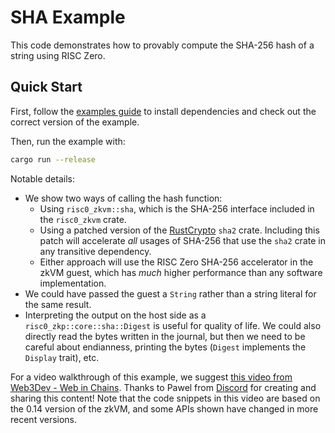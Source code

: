 # SHA Example

This code demonstrates how to provably compute the SHA-256 hash of a string using RISC Zero.

## Quick Start

First, follow the [examples guide] to install dependencies and check out the correct version of the example.

Then, run the example with:

```bash
cargo run --release
```

[examples guide]: https://dev.risczero.com/api/zkvm/examples/#running-the-examples

Notable details:

* We show two ways of calling the hash function:
  * Using `risc0_zkvm::sha`, which is the SHA-256 interface included in the `risc0_zkvm` crate.
  * Using a patched version of the [RustCrypto] `sha2` crate. Including this patch will accelerate _all_ usages of SHA-256 that use the `sha2` crate in any transitive dependency.
  * Either approach will use the RISC Zero SHA-256 accelerator in the zkVM guest, which has _much_ higher performance than any software implementation.
* We could have passed the guest a `String` rather than a string literal for the same result.
* Interpreting the output on the host side as a `risc0_zkp::core::sha::Digest` is useful for quality of life. We could also directly read the bytes written in the journal, but then we need to be careful about endianness, printing the bytes (`Digest` implements the `Display` trait), etc.

[RustCrypto]: https://docs.rs/sha2/latest/sha2/

For a video walkthrough of this example, we suggest [this video from Web3Dev - Web in Chains](https://www.youtube.com/watch?v=Nmxe8cnuO-0&list=PLcPzhUaCxlCjHQleuRhYN09zXgj6b_s-e&index=4).
Thanks to Pawel from [Discord](https://discord.gg/risczero) for creating and sharing this content!
Note that the code snippets in this video are based on the 0.14 version of the zkVM, and some APIs shown have changed in more recent versions.
